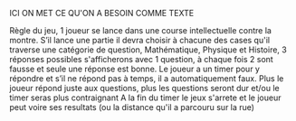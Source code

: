 ICI ON MET CE QU'ON A BESOIN COMME TEXTE
 
Règle du jeu,
1 joueur se lance dans une course intellectuelle contre la montre. S’il lance une partie il devra choisir à chacune des cases qu'il traverse une catégorie de question, Mathématique, Physique et Histoire, 3 réponses possibles s'afficherons avec 1 question, à chaque fois 2 sont fausse et seule une réponse est bonne. Le joueur a un timer pour y répondre et s’il ne répond pas à temps, il a automatiquement faux.
Plus le joueur répond juste aux questions, plus les questions seront dur et/ou le timer seras plus contraignant
A la fin du timer le jeux s'arrete et le joueur peut voire ses resultats (ou la distance qu'il a parcouru sur la rue)
